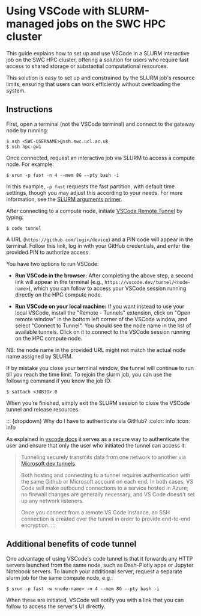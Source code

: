 # Using VSCode with SLURM-managed jobs on the SWC HPC cluster

This guide explains how to set up and use VSCode in a SLURM interactive job on the SWC HPC cluster, offering a solution for users who require fast access to shared storage or substantial computational resources.

This solution is easy to set up and constrained by the SLURM job's resource limits, ensuring that users can work efficiently without overloading the system.


## Instructions

First, open a terminal (not the VSCode terminal) and connect to the gateway node by running:

```{code-block} console
$ ssh <SWC-USERNAME>@ssh.swc.ucl.ac.uk
$ ssh hpc-gw1
```

Once connected, request an interactive job via SLURM to access a compute node. For example:

```{code-block} console
$ srun -p fast -n 4 --mem 8G --pty bash -i
```

In this example, `-p fast` requests the fast partition, with default time settings, though you may adjust this according to your needs. For more information, see the [SLURM arguments primer](https://howto.neuroinformatics.dev/programming/SLURM-arguments.html).

After connecting to a compute node, initiate [VSCode Remote Tunnel](https://code.visualstudio.com/docs/remote/tunnels) by typing:

```{code-block} console
$ code tunnel
```

A URL (`https://github.com/login/device`) and a PIN code will appear in the terminal.
Follow this link, log in with your GitHub credentials, and enter the provided PIN to authorize access.

You have two options to run VSCode:

-  **Run VSCode in  the browser:**
    After completing the above step, a second link will appear in the terminal (e.g., `https://vscode.dev/tunnel/<node-name>`), which you can follow to access your VSCode session running directly on the HPC compute node.

- **Run VSCode on your local machine:**
    If you want instead to use your local VSCode, install the "Remote - Tunnels" extension, click on "Open remote window" in the bottom left corner of the VSCode window, and select "Connect to Tunnel". You should see the node name in the list of available tunnels. Click on it to connect to the VSCode session running on the HPC compute node.

NB: the node name in the provided URL might not match the actual node name assigned by SLURM.

If by mistake you close your terminal window, the tunnel will continue to run till you reach the time limit. To rejoin the slurm job, you can use the following command if you know the job ID:

```{code-block} console
$ sattach <JOBID>.0
```

When you’re finished, simply exit the SLURM session to close the VSCode tunnel and release resources.

::: {dropdown} Why do I have to authenticate via GitHub?
:color: info
:icon: info

As explained in [vscode docs](https://code.visualstudio.com/docs/remote/tunnels) it serves as a secure way to authenticate the user and ensure that only the user who initiated the tunnel can access it:
> Tunneling securely transmits data from one network to another via [Microsoft dev tunnels](https://learn.microsoft.com/azure/developer/dev-tunnels/overview).
>
> Both hosting and connecting to a tunnel requires authentication with the same Github or Microsoft account on each end. In both cases, VS Code will make outbound connections to a service hosted in Azure; no firewall changes are generally necessary, and VS Code doesn't set up any network listeners.
>
>Once you connect from a remote VS Code instance, an SSH connection is created over the tunnel in order to provide end-to-end encryption.
:::

## Additional benefits of code tunnel

One advantage of using VSCode's code tunnel is that it forwards any HTTP servers launched from the same node, such as Dash-Plotly apps or Jupyter Notebook servers. To launch your additional server, request a separate slurm job for the same compute node, e.g.:

```{code-block} console
$ srun -p fast -w <node-name> -n 4 --mem 8G --pty bash -i
```
When these are initiated, VSCode will notify you with a link that you can follow to access the server's UI directly.
